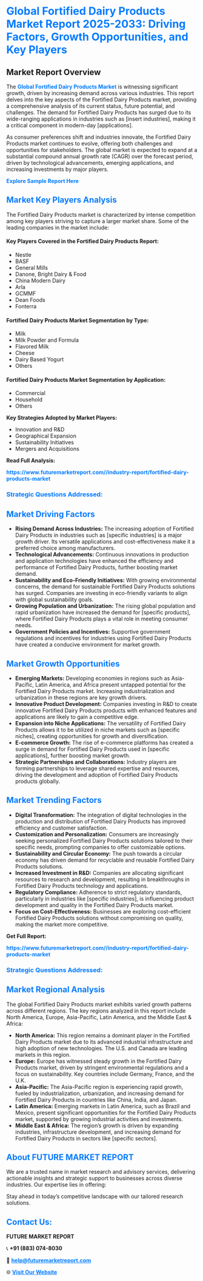 <h1 style="color: #007BFF;">Global Fortified Dairy Products Market Report 2025-2033: Driving Factors, Growth Opportunities, and Key Players</h1>

<section id="overview">
<h2>Market Report Overview</h2>
<p>The <a href="https://www.futuremarketreport.com//industry-report/fortified-dairy-products-market" style="color: #007BFF; text-decoration: none;"><strong>Global Fortified Dairy Products Market</strong></a> is witnessing significant growth, driven by increasing demand across various industries. This report delves into the key aspects of the Fortified Dairy Products market, providing a comprehensive analysis of its current status, future potential, and challenges. The demand for Fortified Dairy Products has surged due to its wide-ranging applications in industries such as [insert industries], making it a critical component in modern-day [applications].</p>
<p>As consumer preferences shift and industries innovate, the Fortified Dairy Products market continues to evolve, offering both challenges and opportunities for stakeholders. The global market is expected to expand at a substantial compound annual growth rate (CAGR) over the forecast period, driven by technological advancements, emerging applications, and increasing investments by major players.</p>
</section>

<section id="overview">
<p><a href="https://www.futuremarketreport.com//request-sample/reportId=54334" style="color: #007BFF; text-decoration: none;"><strong>Explore Sample Report Here</strong></a></p>
</section>

<section id="key-players">
<h2 style="color: #007BFF;">Market Key Players Analysis</h2>
<p>The Fortified Dairy Products market is characterized by intense competition among key players striving to capture a larger market share. Some of the leading companies in the market include:</p>
<h4>Key Players Covered in the Fortified Dairy Products Report:</h4>
<ul><li>Nestle</li><li>BASF</li><li>General Mills</li><li>Danone, Bright Dairy &amp; Food</li><li>China Modern Dairy</li><li>Arla</li><li>GCMMF</li><li>Dean Foods</li><li>Fonterra</li></ul>
<h4>Fortified Dairy Products Market Segmentation by Type:</h4>
<ul><li>Milk</li><li>Milk Powder and Formula</li><li>Flavored Milk</li><li>Cheese</li><li>Dairy Based Yogurt</li><li>Others</li></ul>

<h4>Fortified Dairy Products Market Segmentation by Application:</h4>
<ul><li>Commercial</li><li>Household</li><li>Others</li></ul>
<p><strong>Key Strategies Adopted by Market Players:</strong></p>
<ul>
<li>Innovation and R&D</li>
<li>Geographical Expansion</li>
<li>Sustainability Initiatives</li>
<li>Mergers and Acquisitions</li>
</ul>
</section>

<section>
<p><strong>Read Full Analysis: </strong></p><a href="https://www.futuremarketreport.com//industry-report/fortified-dairy-products-market" style="color: #007BFF; text-decoration: none;"><strong>https://www.futuremarketreport.com//industry-report/fortified-dairy-products-market</strong></a>
<h3 style="color: #007BFF;">Strategic Questions Addressed:</h3>
</section>

<section id="driving-factors">
<h2 style="color: #007BFF;">Market Driving Factors</h2>
<ul>
<li><strong>Rising Demand Across Industries:</strong> The increasing adoption of Fortified Dairy Products in industries such as [specific industries] is a major growth driver. Its versatile applications and cost-effectiveness make it a preferred choice among manufacturers.</li>
<li><strong>Technological Advancements:</strong> Continuous innovations in production and application technologies have enhanced the efficiency and performance of Fortified Dairy Products, further boosting market demand.</li>
<li><strong>Sustainability and Eco-Friendly Initiatives:</strong> With growing environmental concerns, the demand for sustainable Fortified Dairy Products solutions has surged. Companies are investing in eco-friendly variants to align with global sustainability goals.</li>
<li><strong>Growing Population and Urbanization:</strong> The rising global population and rapid urbanization have increased the demand for [specific products], where Fortified Dairy Products plays a vital role in meeting consumer needs.</li>
<li><strong>Government Policies and Incentives:</strong> Supportive government regulations and incentives for industries using Fortified Dairy Products have created a conducive environment for market growth.</li>
</ul>
</section>

<section id="growth-opportunities">
<h2 style="color: #007BFF;">Market Growth Opportunities</h2>
<ul>
<li><strong>Emerging Markets:</strong> Developing economies in regions such as Asia-Pacific, Latin America, and Africa present untapped potential for the Fortified Dairy Products market. Increasing industrialization and urbanization in these regions are key growth drivers.</li>
<li><strong>Innovative Product Development:</strong> Companies investing in R&D to create innovative Fortified Dairy Products products with enhanced features and applications are likely to gain a competitive edge.</li>
<li><strong>Expansion into Niche Applications:</strong> The versatility of Fortified Dairy Products allows it to be utilized in niche markets such as [specific niches], creating opportunities for growth and diversification.</li>
<li><strong>E-commerce Growth:</strong> The rise of e-commerce platforms has created a surge in demand for Fortified Dairy Products used in [specific applications], further boosting market growth.</li>
<li><strong>Strategic Partnerships and Collaborations:</strong> Industry players are forming partnerships to leverage shared expertise and resources, driving the development and adoption of Fortified Dairy Products products globally.</li>
</ul>
</section>

<section id="trending-factors">
<h2 style="color: #007BFF;">Market Trending Factors</h2>
<ul>
<li><strong>Digital Transformation:</strong> The integration of digital technologies in the production and distribution of Fortified Dairy Products has improved efficiency and customer satisfaction.</li>
<li><strong>Customization and Personalization:</strong> Consumers are increasingly seeking personalized Fortified Dairy Products solutions tailored to their specific needs, prompting companies to offer customizable options.</li>
<li><strong>Sustainability and Circular Economy:</strong> The push towards a circular economy has driven demand for recyclable and reusable Fortified Dairy Products solutions.</li>
<li><strong>Increased Investment in R&D:</strong> Companies are allocating significant resources to research and development, resulting in breakthroughs in Fortified Dairy Products technology and applications.</li>
<li><strong>Regulatory Compliance:</strong> Adherence to strict regulatory standards, particularly in industries like [specific industries], is influencing product development and quality in the Fortified Dairy Products market.</li>
<li><strong>Focus on Cost-Effectiveness:</strong> Businesses are exploring cost-efficient Fortified Dairy Products solutions without compromising on quality, making the market more competitive.</li>
</ul>
</section>

<section>
<p><strong>Get Full Report: </strong></p><a href="https://www.futuremarketreport.com//industry-report/fortified-dairy-products-market" style="color: #007BFF; text-decoration: none;"><strong>https://www.futuremarketreport.com//industry-report/fortified-dairy-products-market</strong></a>
<h3 style="color: #007BFF;">Strategic Questions Addressed:</h3>
</section>


<section id="regional-analysis">
<h2 style="color: #007BFF;">Market Regional Analysis</h2>
<p>The global Fortified Dairy Products market exhibits varied growth patterns across different regions. The key regions analyzed in this report include North America, Europe, Asia-Pacific, Latin America, and the Middle East & Africa:</p>
<ul>
<li><strong>North America:</strong> This region remains a dominant player in the Fortified Dairy Products market due to its advanced industrial infrastructure and high adoption of new technologies. The U.S. and Canada are leading markets in this region.</li>
<li><strong>Europe:</strong> Europe has witnessed steady growth in the Fortified Dairy Products market, driven by stringent environmental regulations and a focus on sustainability. Key countries include Germany, France, and the U.K.</li>
<li><strong>Asia-Pacific:</strong> The Asia-Pacific region is experiencing rapid growth, fueled by industrialization, urbanization, and increasing demand for Fortified Dairy Products in countries like China, India, and Japan.</li>
<li><strong>Latin America:</strong> Emerging markets in Latin America, such as Brazil and Mexico, present significant opportunities for the Fortified Dairy Products market, supported by growing industrial activities and investments.</li>
<li><strong>Middle East & Africa:</strong> The region’s growth is driven by expanding industries, infrastructure development, and increasing demand for Fortified Dairy Products in sectors like [specific sectors].</li>
</ul>
</section>

<footer>
<h2 style="color: #007BFF;">About FUTURE MARKET REPORT</h2>
<p>We are a trusted name in market research and advisory services, delivering actionable insights and strategic support to businesses across diverse industries. Our expertise lies in offering:</p>

<p>Stay ahead in today’s competitive landscape with our tailored research solutions.</p>

<h2 style="color: #007BFF;">Contact Us:</h2>
<p><strong>FUTURE MARKET REPORT</strong></p>
<p>📞 <strong>+91 (883) 074-8030</strong></p>
<p>📧 <strong><a href="mailto:help@futuremarketreport.com" style="color: #007BFF;">help@futuremarketreport.com</a></strong></p>
<p>🌐 <strong><a href="https://www.futuremarketreport.com/" style="color: #007BFF;">Visit Our Website</a></strong></p>
</footer>